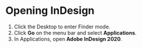 # Opening InDesign

1. Click the Desktop to enter Finder mode.
2. Click **Go** on the menu bar and select **Applications**.
3. In Applications, open **Adobe InDesign 2020**.
